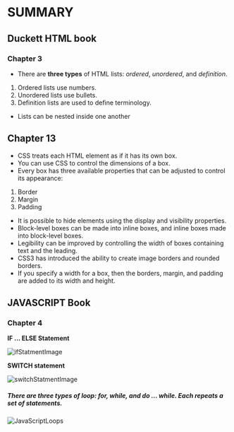 # SUMMARY #

## Duckett HTML book ##
### Chapter 3 ###

- There are **three types** of HTML lists: *ordered*, *unordered*, and *definition*. 
1. Ordered lists use numbers. 
2. Unordered lists use bullets.
3. Definition lists are used to define terminology.
- Lists can be nested inside one another
  
## Chapter 13 ##
- CSS treats each HTML element as if it has its own box. 
- You can use CSS to control the dimensions of a box.
- Every box has three available properties that can be adjusted to control its appearance:
1. Border 
2. Margin
3. Padding
- It is possible to hide elements using the display and visibility properties.
- Block-level boxes can be made into inline boxes, and inline boxes made into block-level boxes.
- Legibility can be improved by controlling the width of boxes containing text and the leading.
- CSS3 has introduced the ability to create image borders and rounded borders.
- If you specify a width for a box, then the borders, margin, and padding are added to its width and height.


## JAVASCRIPT Book ##
### Chapter 4 ###
 **IF ... ELSE Statement**
 
 ![ifStatmentImage](https://www.javascripttutorial.net/wp-content/uploads/2016/08/JavaScript-if-statement.png)


**SWITCH statement**

![switchStatmentImage](https://www.bookofnetwork.com/images/javascript-images/JS_switch-syntax_20Sep16_1827.png)
 
 
 ##### There are three types of loop: for, while, and do ... while. Each repeats a set of statements. #####
 ![JavaScriptLoops](https://image.slidesharecdn.com/loopsinjavascript-150601094434-lva1-app6891/95/loops-in-java-script-2-638.jpg?cb=1523007492)

